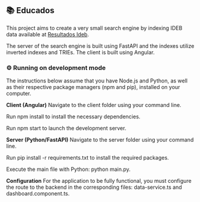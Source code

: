 ## 📚 Educados

This project aims to create a very small search engine by indexing IDEB data available at [Resultados Ideb](https://www.gov.br/inep/pt-br/areas-de-atuacao/pesquisas-estatisticas-e-indicadores/ideb/resultados).

The server of the search engine is built using FastAPI and the indexes utilize inverted indexes and TRIEs.
The client is built using Angular.

### ⚙️ Running on development mode

The instructions below assume that you have Node.js and Python, as well as their respective package managers (npm and pip), installed on your computer.

**Client (Angular)**
Navigate to the client folder using your command line.

Run npm install to install the necessary dependencies.

Run npm start to launch the development server.

**Server (Python/FastAPI)**
Navigate to the server folder using your command line.

Run pip install -r requirements.txt to install the required packages.

Execute the main file with Python: python main.py.

**Configuration**
For the application to be fully functional, you must configure the route to the backend in the corresponding files: data-service.ts and dashboard.component.ts.
